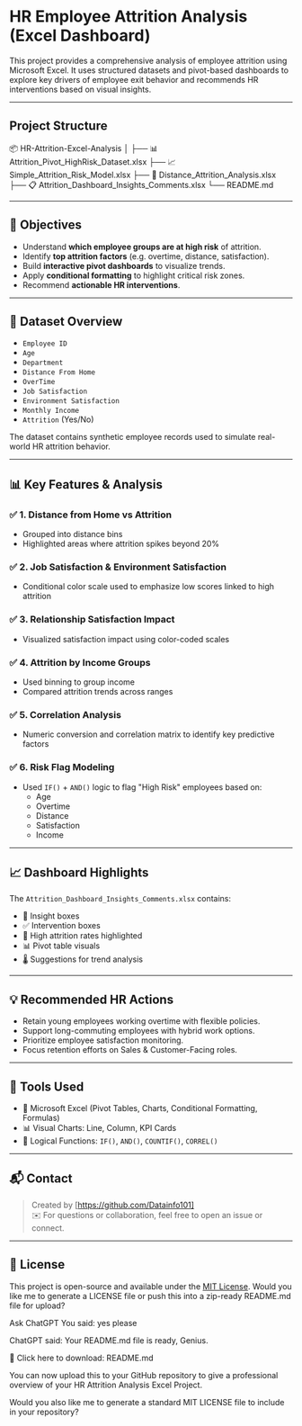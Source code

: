 # HR Employee Attrition Analysis (Excel Dashboard)

This project provides a comprehensive analysis of employee attrition using Microsoft Excel. It uses structured datasets and pivot-based dashboards to explore key drivers of employee exit behavior and recommends HR interventions based on visual insights.

---

## Project Structure

📦 HR-Attrition-Excel-Analysis
│
├── 📊 Attrition_Pivot_HighRisk_Dataset.xlsx
├── 📈 Simple_Attrition_Risk_Model.xlsx
├── 🧾 Distance_Attrition_Analysis.xlsx
├── 📋 Attrition_Dashboard_Insights_Comments.xlsx
└── README.md

---

## 📌 Objectives

- Understand **which employee groups are at high risk** of attrition.
- Identify **top attrition factors** (e.g. overtime, distance, satisfaction).
- Build **interactive pivot dashboards** to visualize trends.
- Apply **conditional formatting** to highlight critical risk zones.
- Recommend **actionable HR interventions**.

---

## 🧪 Dataset Overview

- `Employee ID`
- `Age`
- `Department`
- `Distance From Home`
- `OverTime`
- `Job Satisfaction`
- `Environment Satisfaction`
- `Monthly Income`
- `Attrition` (Yes/No)

The dataset contains synthetic employee records used to simulate real-world HR attrition behavior.

---

## 📊 Key Features & Analysis

### ✅ 1. Distance from Home vs Attrition
- Grouped into distance bins
- Highlighted areas where attrition spikes beyond 20%

### ✅ 2. Job Satisfaction & Environment Satisfaction
- Conditional color scale used to emphasize low scores linked to high attrition

### ✅ 3. Relationship Satisfaction Impact
- Visualized satisfaction impact using color-coded scales

### ✅ 4. Attrition by Income Groups
- Used binning to group income
- Compared attrition trends across ranges

### ✅ 5. Correlation Analysis
- Numeric conversion and correlation matrix to identify key predictive factors

### ✅ 6. Risk Flag Modeling
- Used `IF()` + `AND()` logic to flag "High Risk" employees based on:
  - Age
  - Overtime
  - Distance
  - Satisfaction
  - Income

---

## 📈 Dashboard Highlights

The `Attrition_Dashboard_Insights_Comments.xlsx` contains:

- 📌 Insight boxes
- ✅ Intervention boxes
- 🔴 High attrition rates highlighted
- 📊 Pivot table visuals
- 🌡️ Suggestions for trend analysis

---

## 💡 Recommended HR Actions

- Retain young employees working overtime with flexible policies.
- Support long-commuting employees with hybrid work options.
- Prioritize employee satisfaction monitoring.
- Focus retention efforts on Sales & Customer-Facing roles.

---

## 🔧 Tools Used

- 📎 Microsoft Excel (Pivot Tables, Charts, Conditional Formatting, Formulas)
- 📊 Visual Charts: Line, Column, KPI Cards
- 🧠 Logical Functions: `IF()`, `AND()`, `COUNTIF()`, `CORREL()`

---

## 📬 Contact

> Created by [https://github.com/Datainfo101]  
> ✉️ For questions or collaboration, feel free to open an issue or connect.

---

## 📜 License

This project is open-source and available under the [MIT License](LICENSE).
Would you like me to generate a LICENSE file or push this into a zip-ready README.md file for upload?









Ask ChatGPT
You said:
yes please


ChatGPT said:
Your README.md file is ready, Genius.

📄 Click here to download: README.md

You can now upload this to your GitHub repository to give a professional overview of your HR Attrition Analysis Excel Project.

Would you also like me to generate a standard MIT LICENSE file to include in your repository? 









